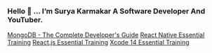 ### Hello 👋 ... I’m Surya Karmakar A Software Developer And YouTuber.

[MongoDB - The Complete Developer's Guide](https://www.udemy.com/certificate/UC-171421c2-d14b-4993-8f5a-6ada9cc67fdc/)
[React Native Essential Training](https://www.linkedin.com/learning/certificates/89eb3438deda904d205a60f59668c0246b1223de56f4ddcad3226b52befc296d)
[React.js Essential Training](https://www.linkedin.com/learning/certificates/a635500afc01f960d767e8ae4856c207c76bc901dc5c30da990346f6e0c27593)
[Xcode 14 Essential Training](https://www.linkedin.com/learning/certificates/4f0f0db6045ce7f14b707d0affe34c3ed569703679b97200d4d6cf17c411ecf6)
